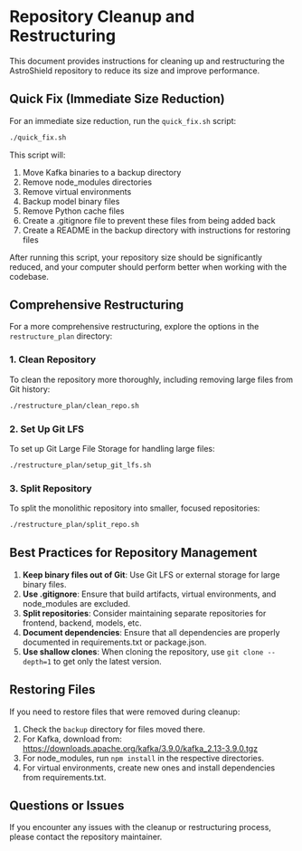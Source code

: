 # Repository Cleanup and Restructuring

This document provides instructions for cleaning up and restructuring the AstroShield repository to reduce its size and improve performance.

## Quick Fix (Immediate Size Reduction)

For an immediate size reduction, run the `quick_fix.sh` script:

```bash
./quick_fix.sh
```

This script will:
1. Move Kafka binaries to a backup directory
2. Remove node_modules directories
3. Remove virtual environments
4. Backup model binary files
5. Remove Python cache files
6. Create a .gitignore file to prevent these files from being added back
7. Create a README in the backup directory with instructions for restoring files

After running this script, your repository size should be significantly reduced, and your computer should perform better when working with the codebase.

## Comprehensive Restructuring

For a more comprehensive restructuring, explore the options in the `restructure_plan` directory:

### 1. Clean Repository

To clean the repository more thoroughly, including removing large files from Git history:

```bash
./restructure_plan/clean_repo.sh
```

### 2. Set Up Git LFS

To set up Git Large File Storage for handling large files:

```bash
./restructure_plan/setup_git_lfs.sh
```

### 3. Split Repository

To split the monolithic repository into smaller, focused repositories:

```bash
./restructure_plan/split_repo.sh
```

## Best Practices for Repository Management

1. **Keep binary files out of Git**: Use Git LFS or external storage for large binary files.
2. **Use .gitignore**: Ensure that build artifacts, virtual environments, and node_modules are excluded.
3. **Split repositories**: Consider maintaining separate repositories for frontend, backend, models, etc.
4. **Document dependencies**: Ensure that all dependencies are properly documented in requirements.txt or package.json.
5. **Use shallow clones**: When cloning the repository, use `git clone --depth=1` to get only the latest version.

## Restoring Files

If you need to restore files that were removed during cleanup:

1. Check the `backup` directory for files moved there.
2. For Kafka, download from: https://downloads.apache.org/kafka/3.9.0/kafka_2.13-3.9.0.tgz
3. For node_modules, run `npm install` in the respective directories.
4. For virtual environments, create new ones and install dependencies from requirements.txt.

## Questions or Issues

If you encounter any issues with the cleanup or restructuring process, please contact the repository maintainer. 